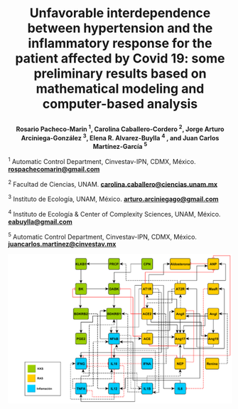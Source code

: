 # <p align="center"> Unfavorable interdependence between hypertension and the inflammatory response for the patient affected by Covid 19: some preliminary results based on mathematical modeling and computer-based analysis

**<p align="center"> Rosario Pacheco-Marin <sup>1</sup>, Carolina Caballero-Cordero <sup>2</sup>, Jorge Arturo Arciniega-González <sup>3</sup>, Elena R. Alvarez-Buylla <sup>4</sup> , and Juan Carlos Martínez-García <sup>5</sup>**

<sup>1</sup> Automatic Control Department, Cinvestav-IPN, CDMX, México.
**rospachecomarin@gmail.com**

<sup>2</sup> Facultad de Ciencias, UNAM.
**carolina.caballero@ciencias.unam.mx**

<sup>3</sup> Instituto de Ecología, UNAM, México.
**arturo.arciniegago@gmail.com**

<sup>4</sup> Instituto de Ecología & Center of Complexity Sciences, UNAM, México.
**eabuylla@gmail.com**

<sup>5</sup> Automatic Control Department, Cinvestav-IPN, CDMX, México.
**juancarlos.martinez@cinvestav.mx** 


 
<img src="https://github.com/cxro-cc/red_ras_kks/blob/main/img/ras_net.png">


  
